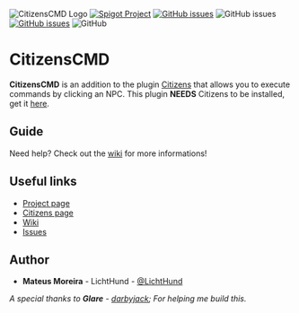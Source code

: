 ![CitizensCMD Logo](https://i.imgur.com/nZjxytv.jpg)
[![Spigot Project](https://img.shields.io/badge/Spigot-CitizensCMD-blue.svg?longCache=true&style=flat-square)](https://www.spigotmc.org/resources/citizens-cmd.30224/)
[![GitHub issues](https://img.shields.io/github/issues/ipsk/CitizensCMD.svg?longCache=true&style=flat-square)](https://github.com/ipsk/CitizensCMD/issues)
![GitHub issues](https://img.shields.io/github/last-commit/ipsk/CitizensCMD.svg?longCache=true&style=flat-square)
[![GitHub issues](https://img.shields.io/badge/Guide-Wiki-blue.svg?longCache=true&style=flat-square)](https://github.com/ipsk/CitizensCMD/wiki)
![GitHub](https://img.shields.io/github/license/ipsk/CitizensCMD.svg?style=flat-square)

# CitizensCMD
**CitizensCMD** is an addition to the plugin [Citizens](https://www.spigotmc.org/resources/citizens.13811/) that allows you to execute commands by clicking an NPC.
This plugin **NEEDS** Citizens to be installed, get it [here](https://www.spigotmc.org/resources/citizens.13811/).

## Guide
Need help? Check out the [wiki](https://github.com/ipsk/CitizensCMD/wiki) for more informations!

## Useful links

  + [Project page](https://www.spigotmc.org/resources/citizens-cmd.30224/)
  + [Citizens page](https://www.spigotmc.org/resources/citizens.13811/)
  + [Wiki](https://github.com/ipsk/CitizensCMD/wiki)
  + [Issues](https://github.com/ipsk/CitizensCMD/issues)

## Author

+ **Mateus Moreira** - LichtHund - [@LichtHund](https://twitter.com/LichtHund)

*A special thanks to **Glare** - [darbyjack](https://github.com/darbyjack); For helping me build this.*
